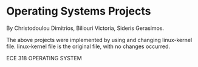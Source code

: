 # Operating Systems Projects

By Christodoulou Dimitrios, Biliouri Victoria, Sideris Gerasimos.

The above projects were implemented by using and changing linux-kernel file.
linux-kernel file is the original file, with no changes occurred.

ECE 318 OPERATING SYSTEM
